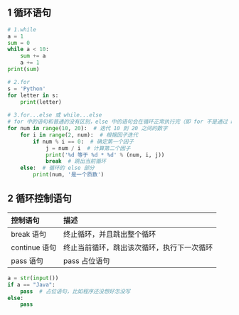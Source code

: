 ## 1 循环语句

```python 
# 1.while
a = 1
sum = 0
while a < 10:
    sum += a
    a += 1
print(sum)

# 2.for
s = 'Python'
for letter in s:
    print(letter)
    
# 3.for...else 或 while...else
# for 中的语句和普通的没有区别，else 中的语句会在循环正常执行完（即 for 不是通过 break 跳出而中断的）的情况下执行，while...else 也是一样。
for num in range(10, 20):  # 迭代 10 到 20 之间的数字
    for i in range(2, num):  # 根据因子迭代
        if num % i == 0:  # 确定第一个因子
            j = num / i  # 计算第二个因子
            print('%d 等于 %d * %d' % (num, i, j))
            break  # 跳出当前循环
    else:  # 循环的 else 部分
        print(num, '是一个质数')
```

## 2 循环控制语句

| 控制语句      | 描述                                       |
| :------------ | :----------------------------------------- |
| break 语句    | 终止循环，并且跳出整个循环                 |
| continue 语句 | 终止当前循环，跳出该次循环，执行下一次循环 |
| pass 语句     | pass 占位语句                              |

```python
a = str(input())
if a == "Java":
    pass  # 占位语句，比如程序还没想好怎没写
else:
    pass
```

